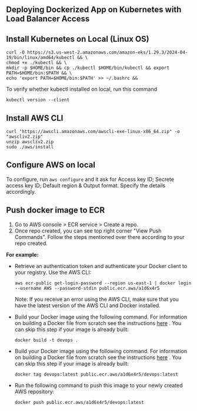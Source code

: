 ## Deploying Dockerized App on Kubernetes with Load Balancer Access

## Install Kubernetes on Local (Linux OS)

```
curl -O https://s3.us-west-2.amazonaws.com/amazon-eks/1.29.3/2024-04-19/bin/linux/amd64/kubectl && \
chmod +x ./kubectl && \
mkdir -p $HOME/bin && cp ./kubectl $HOME/bin/kubectl && export PATH=$HOME/bin:$PATH && \
echo 'export PATH=$HOME/bin:$PATH' >> ~/.bashrc &&
```

To verify whether kubectl installed on local, run this command

```
kubectl version --client
```

## Install AWS CLI 

```
curl "https://awscli.amazonaws.com/awscli-exe-linux-x86_64.zip" -o "awscliv2.zip"
unzip awscliv2.zip
sudo ./aws/install
```

## Configure AWS on local

To configure, run `aws configure` and it ask for Access key ID; Secrete access key ID; Default region & Output format.
Specify the details accordingly.

## Push docker image to ECR

1) Go to AWS console > ECR service > Create a repo.
2) Once repo created, you can see top right corner "View Push Commands". 
Follow the steps mentioned over there according to your repo created.

**For example:**
- Retrieve an authentication token and authenticate your Docker client to your registry. Use the AWS CLI:
    
    `aws ecr-public get-login-password --region us-east-1 | docker login --username AWS --password-stdin public.ecr.aws/a1d6x4r5`
    
    Note: If you receive an error using the AWS CLI, make sure that you have the latest version of the AWS CLI and Docker installed.
    

- Build your Docker image using the following command. For information on building a Docker file from scratch see the instructions [here](https://docs.aws.amazon.com/AmazonECS/latest/developerguide/docker-basics.html) . You can skip this step if your image is already built:
    
    `docker build -t devops .`
    

- Build your Docker image using the following command. For information on building a Docker file from scratch see the instructions [here](https://docs.aws.amazon.com/AmazonECS/latest/developerguide/docker-basics.html) . You can skip this step if your image is already built:
    
    `docker tag devops:latest public.ecr.aws/a1d6x4r5/devops:latest`
    

- Run the following command to push this image to your newly created AWS repository:
    
    `docker push public.ecr.aws/a1d6x4r5/devops:latest`
